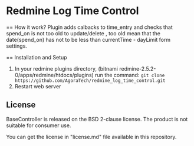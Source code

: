 Redmine Log Time Control
========================

== How it work?
Plugin adds calbacks to time_entry and checks that spend_on is not too old to update/delete , too old mean that the date(spend_on) has not to be less than currentTime - dayLimit form settings.

== Installation and Setup

1. In your redmine plugins directory,
  (bitnami redmine-2.5.2-0/apps/redmine/htdocs/plugins)
  run the command: `git clone https://github.com/AgoraTech/redmine_log_time_control.git`
2. Restart web server


License
---------

BaseController is released on the BSD 2-clause license. The product is not suitable for consumer use.

You can get the license in "license.md" file available in this repository.
